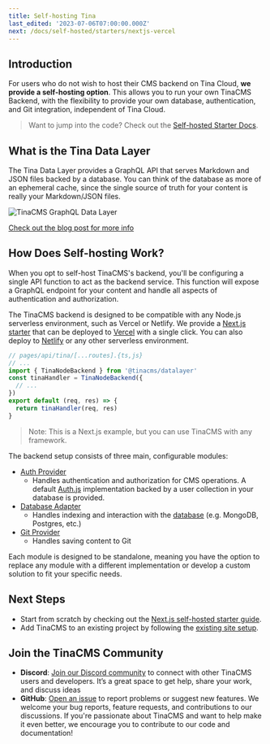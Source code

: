 ```yaml
---
title: Self-hosting Tina
last_edited: '2023-07-06T07:00:00.000Z'
next: /docs/self-hosted/starters/nextjs-vercel
---
```


## Introduction

<!-- TODO: Record a short clip that briefly explains the concept of self-hosting TinaCMS Backend. -->

For users who do not wish to host their CMS backend on Tina Cloud, **we provide a self-hosting option**. This allows you to run your own TinaCMS Backend, with the flexibility to provide your own database, authentication, and Git integration, independent of Tina Cloud.

> Want to jump into the code? Check out the [Self-hosted Starter Docs](/docs/self-hosted/starters/nextjs-vercel/).

## What is the Tina Data Layer

The Tina Data Layer provides a GraphQL API that serves Markdown and JSON files backed by a database. You can think of the database as more of an ephemeral cache, since the single source of truth for your content is really your Markdown/JSON files.

![TinaCMS GraphQL Data Layer](https://res.cloudinary.com/forestry-demo/image/upload/v1675375259/tinacms-data-layer_geyrv8.png 'TinaCMS Data Layer')

[Check out the blog post for more info](/blog/self-hosted-datalayer/)

## How Does Self-hosting Work?

When you opt to self-host TinaCMS's backend, you'll be configuring a single API function to act as the backend service. This function will expose a GraphQL endpoint for your content and handle all aspects of authentication and authorization.

The TinaCMS backend is designed to be compatible with any Node.js serverless environment, such as Vercel or Netlify. We provide a [Next.js starter](/docs/self-hosted/starters/nextjs-vercel) that can be deployed to [Vercel](https://vercel.com/) with a single click. You can also deploy to [Netlify](https://www.netlify.com/) or any other serverless environment.

```js
// pages/api/tina/[...routes].{ts,js}
// ...
import { TinaNodeBackend } from '@tinacms/datalayer'
const tinaHandler = TinaNodeBackend({
  // ...
})
export default (req, res) => {
  return tinaHandler(req, res)
}
```

> Note: This is a Next.js example, but you can use TinaCMS with any framework.

The backend setup consists of three main, configurable modules:

- [Auth Provider](/docs/reference/self-hosted/auth-provider/overview)
  - Handles authentication and authorization for CMS operations. A default [Auth.js](/docs/reference/self-hosted/auth-provider/authjs) implementation backed by a user collection in your database is provided.
- [Database Adapter](/docs/reference/self-hosted/database-adapter/overview)
  - Handles indexing and interaction with the [database](/docs/tina-cloud/faq/#why-do-i-need-a-database-when-using-markdown) (e.g. MongoDB, Postgres, etc.)
- [Git Provider](/docs/reference/self-hosted/git-provider/overview)
  - Handles saving content to Git

Each module is designed to be standalone, meaning you have the option to replace any module with a different implementation or develop a custom solution to fit your specific needs.

## Next Steps

- Start from scratch by checking out the [Next.js self-hosted starter guide](/docs/self-hosted/starters/nextjs-vercel/).
- Add TinaCMS to an existing project by following the [existing site setup](/docs/self-hosted/existing-site/).

## Join the TinaCMS Community

- **Discord**: [Join our Discord community](https://discord.com/invite/zumN63Ybpf) to connect with other TinaCMS users and developers. It’s a great space to get help, share your work, and discuss ideas
- **GitHub**: [Open an issue](https://github.com/tinacms/tinacms/issues/new/choose) to report problems or suggest new features. We welcome your bug reports, feature requests, and contributions to our discussions. If you're passionate about TinaCMS and want to help make it even better, we encourage you to contribute to our code and documentation!
